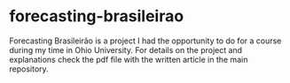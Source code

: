 # forecasting-brasileirao

Forecasting Brasileirão is a project I had the opportunity to do for a course during my time in Ohio University.
For details on the project and explanations check the pdf file with the written article in the main repository.
